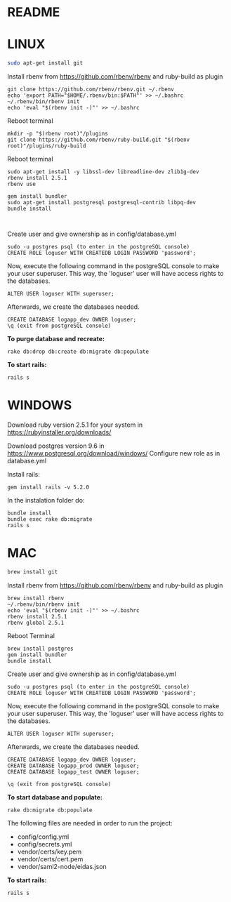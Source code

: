 # README


# LINUX

```bash
sudo apt-get install git
```
Install rbenv from https://github.com/rbenv/rbenv and ruby-build as plugin

```
git clone https://github.com/rbenv/rbenv.git ~/.rbenv
echo 'export PATH="$HOME/.rbenv/bin:$PATH"' >> ~/.bashrc
~/.rbenv/bin/rbenv init
echo 'eval "$(rbenv init -)"' >> ~/.bashrc
```
Reboot terminal
```
mkdir -p "$(rbenv root)"/plugins
git clone https://github.com/rbenv/ruby-build.git "$(rbenv root)"/plugins/ruby-build
```
Reboot terminal
```
sudo apt-get install -y libssl-dev libreadline-dev zlib1g-dev
rbenv install 2.5.1
rbenv use 

gem install bundler
sudo apt-get install postgresql postgresql-contrib libpq-dev
bundle install



```
Create user and give ownership as in config/database.yml


```
sudo -u postgres psql (to enter in the postgreSQL console)  
CREATE ROLE loguser WITH CREATEDB LOGIN PASSWORD 'password';

```
Now, execute the following command in the postgreSQL console to make your user superuser. This way, the 'loguser' user will have access rights to the databases.

```
ALTER USER loguser WITH superuser;

```

Afterwards, we create the databases needed.

```
CREATE DATABASE logapp_dev OWNER loguser;
\q (exit from postgreSQL console)
```

**To purge database and recreate:**
```
rake db:drop db:create db:migrate db:populate
```
**To start rails:**
```
rails s
```

# WINDOWS

Download ruby version 2.5.1 for your system in https://rubyinstaller.org/downloads/

Download postgres version 9.6 in https://www.postgresql.org/download/windows/
Configure new role as in database.yml

Install rails:
```
gem install rails -v 5.2.0
```
In the instalation folder do:

```
bundle install
bundle exec rake db:migrate
rails s
```

# MAC

```bash
brew install git
```
Install rbenv from https://github.com/rbenv/rbenv and ruby-build as plugin

```
brew install rbenv
~/.rbenv/bin/rbenv init
echo 'eval "$(rbenv init -)"' >> ~/.bashrc
rbenv install 2.5.1
rbenv global 2.5.1
```

Reboot Terminal
```
brew install postgres
gem install bundler
bundle install

```
Create user and give ownership as in config/database.yml


```
sudo -u postgres psql (to enter in the postgreSQL console)  
CREATE ROLE loguser WITH CREATEDB LOGIN PASSWORD 'password';

```
Now, execute the following command in the postgreSQL console to make your user superuser. This way, the 'loguser' user will have access rights to the databases.

```
ALTER USER loguser WITH superuser;

```

Afterwards, we create the databases needed.

```
CREATE DATABASE logapp_dev OWNER loguser;
CREATE DATABASE logapp_prod OWNER loguser;
CREATE DATABASE logapp_test OWNER loguser;

\q (exit from postgreSQL console)
```

**To start database and populate:**
```
rake db:migrate db:populate
```


The following files are needed in order to run the project: 
- config/config.yml
- config/secrets.yml
- vendor/certs/key.pem
- vendor/certs/cert.pem
- vendor/saml2-node/eidas.json

**To start rails:**
```
rails s
```
